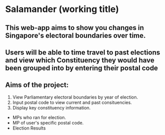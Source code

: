 # Salamander (working title)

## This web-app aims to show you changes in Singapore's electoral boundaries over time.
## Users will be able to time travel to past elections and view which Constituency they would have been grouped into by entering their postal code


## Aims of the project:

1. View Parliamentary electoral boundaries by year of election.
2. Input postal code to view current and past consituencies.
3. Display key constituency information.
  - MPs who ran for election.
  - MP of user's specific postal code.
  - Election Results

